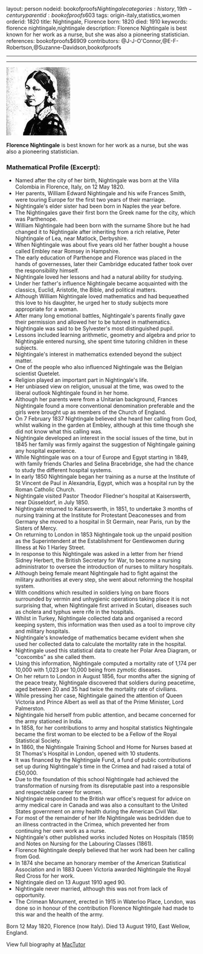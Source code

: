 layout: person
nodeid: bookofproofs$Nightingale
categories: history,19th-century
parentid: bookofproofs$603
tags: origin-italy,statistics,women
orderid: 1820
title: Nightingale, Florence
born: 1820
died: 1910
keywords: florence nightingale,nightingale
description: Florence Nightingale is best known for her work as a nurse, but she was also a pioneering statistician.
references: bookofproofs$6909
contributors: @J-J-O'Connor,@E-F-Robertson,@Suzanne-Davidson,bookofproofs

---



---

![Nightingale.jpg](https://github.com/bookofproofs/bookofproofs.github.io/blob/main/_sources/_assets/images/portraits/Nightingale.jpg?raw=true)

**Florence Nightingale** is best known for her work as a nurse, but she was also a pioneering statistician.

### Mathematical Profile (Excerpt):
* Named after the city of her birth, Nightingale was born at the Villa Colombia in Florence, Italy, on 12 May 1820.
* Her parents, William Edward Nightingale and his wife Frances Smith, were touring Europe for the first two years of their marriage.
* Nightingale's elder sister had been born in Naples the year before.
* The Nightingales gave their first born the Greek name for the city, which was Parthenope.
* William Nightingale had been born with the surname Shore but he had changed it to Nightingale after inheriting from a rich relative, Peter Nightingale of Lea, near Matlock, Derbyshire.
* When Nightingale was about five years old her father bought a house called Embley near Romsey in Hampshire.
* The early education of Parthenope and Florence was placed in the hands of governesses, later their Cambridge educated father took over the responsibility himself.
* Nightingale loved her lessons and had a natural ability for studying.
* Under her father's influence Nightingale became acquainted with the classics, Euclid, Aristotle, the Bible, and political matters.
* Although William Nightingale loved mathematics and had bequeathed this love to his daughter, he urged her to study subjects more appropriate for a woman.
* After many long emotional battles, Nightingale's parents finally gave their permission and allowed her to be tutored in mathematics.
* Nightingale was said to be Sylvester's most distinguished pupil.
* Lessons included learning arithmetic, geometry and algebra and prior to Nightingale entered nursing, she spent time tutoring children in these subjects.
* Nightingale's interest in mathematics extended beyond the subject matter.
* One of the people who also influenced Nightingale was the Belgian scientist Quetelet.
* Religion played an important part in Nightingale's life.
* Her unbiased view on religion, unusual at the time, was owed to the liberal outlook Nightingale found in her home.
* Although her parents were from a Unitarian background, Frances Nightingale found a more conventional denomination preferable and the girls were brought up as members of the Church of England.
* On 7 February 1837 Nightingale believed she heard her calling from God, whilst walking in the garden at Embley, although at this time though she did not know what this calling was.
* Nightingale developed an interest in the social issues of the time, but in 1845 her family was firmly against the suggestion of Nightingale gaining any hospital experience.
* While Nightingale was on a tour of Europe and Egypt starting in 1849, with family friends Charles and Selina Bracebridge, she had the chance to study the different hospital systems.
* In early 1850 Nightingale began her training as a nurse at the Institute of St Vincent de Paul in Alexandria, Egypt, which was a hospital run by the Roman Catholic Church.
* Nightingale visited Pastor Theodor Fliedner's hospital at Kaiserswerth, near Düsseldorf, in July 1850.
* Nightingale returned to Kaiserswerth, in 1851, to undertake 3 months of nursing training at the Institute for Protestant Deaconesses and from Germany she moved to a hospital in St Germain, near Paris, run by the Sisters of Mercy.
* On returning to London in 1853 Nightingale took up the unpaid position as the Superintendent at the Establishment for Gentlewomen during Illness at No 1 Harley Street.
* In response to this Nightingale was asked in a letter from her friend Sidney Herbert, the British Secretary for War, to become a nursing administrator to oversee the introduction of nurses to military hospitals.
* Although being female meant Nightingale had to fight against the military authorities at every step, she went about reforming the hospital system.
* With conditions which resulted in soldiers lying on bare floors surrounded by vermin and unhygienic operations taking place it is not surprising that, when Nightingale first arrived in Scutari, diseases such as cholera and typhus were rife in the hospitals.
* Whilst in Turkey, Nightingale collected data and organised a record keeping system, this information was then used as a tool to improve city and military hospitals.
* Nightingale's knowledge of mathematics became evident when she used her collected data to calculate the mortality rate in the hospital.
* Nightingale used this statistical data to create her Polar Area Diagram, or "coxcombs" as she called them.
* Using this information, Nightingale computed a mortality rate of 1,174 per 10,000 with 1,023 per 10,000 being from zymotic diseases.
* On her return to London in August 1856, four months after the signing of the peace treaty, Nightingale discovered that soldiers during peacetime, aged between 20 and 35 had twice the mortality rate of civilians.
* While pressing her case, Nightingale gained the attention of Queen Victoria and Prince Albert as well as that of the Prime Minister, Lord Palmerston.
* Nightingale hid herself from public attention, and became concerned for the army stationed in India.
* In 1858, for her contributions to army and hospital statistics Nightingale became the first woman to be elected to be a Fellow of the Royal Statistical Society.
* In 1860, the Nightingale Training School and Home for Nurses based at St Thomas's Hospital in London, opened with 10 students.
* It was financed by the Nightingale Fund, a fund of public contributions set up during Nightingale's time in the Crimea and had raised a total of £50,000.
* Due to the foundation of this school Nightingale had achieved the transformation of nursing from its disreputable past into a responsible and respectable career for women.
* Nightingale responded to the British war office's request for advice on army medical care in Canada and was also a consultant to the United States government on army health during the American Civil War.
* For most of the remainder of her life Nightingale was bedridden due to an illness contracted in the Crimea, which prevented her from continuing her own work as a nurse.
* Nightingale's other published works included Notes on Hospitals (1859) and Notes on Nursing for the Labouring Classes (1861).
* Florence Nightingale deeply believed that her work had been her calling from God.
* In 1874 she became an honorary member of the American Statistical Association and in 1883 Queen Victoria awarded Nightingale the Royal Red Cross for her work.
* Nightingale died on 13 August 1910 aged 90.
* Nightingale never married, although this was not from lack of opportunity.
* The Crimean Monument, erected in 1915 in Waterloo Place, London, was done so in honour of the contribution Florence Nightingale had made to this war and the health of the army.

Born 12 May 1820, Florence (now Italy). Died 13 August 1910, East Wellow, England.

View full biography at [MacTutor](https://mathshistory.st-andrews.ac.uk/Biographies/Nightingale/)
